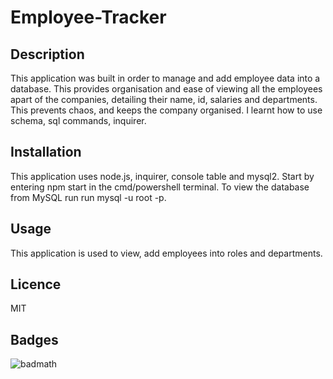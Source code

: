 # Employee-Tracker

## Description 

This application was built in order to manage and add employee data into a database. This provides organisation and ease of viewing all the employees apart of the companies, detailing their name, id, salaries and departments.
This prevents chaos, and keeps the company organised.
I learnt how to use schema, sql commands, inquirer.

## Installation

This application uses node.js, inquirer, console table and mysql2. Start by entering npm start in the cmd/powershell terminal. To view the database from MySQL run run mysql -u root -p.

## Usage
This application is used to view, add employees into roles and departments.

## Licence
MIT

## Badges
![badmath](https://img.shields.io/github/languages/top/nielsenjared/badmath)



